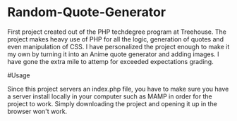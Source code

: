 # Random-Quote-Generator
 First project created out of the PHP techdegree program at Treehouse. The project 
 makes heavy use of PHP for all the logic, generation of quotes and even manipulation
 of CSS. I have personalized the project enough to make it my own by turning it into
 an Anime quote generator and adding images. I have gone the extra mile to attemp for exceeded expectations grading.

 #Usage

 Since this project servers an index.php file, you have to make sure you have a server
 install locally in your computer such as MAMP in order for the project to work. Simply downloading
 the project and opening it up in the browser won't work.

 
